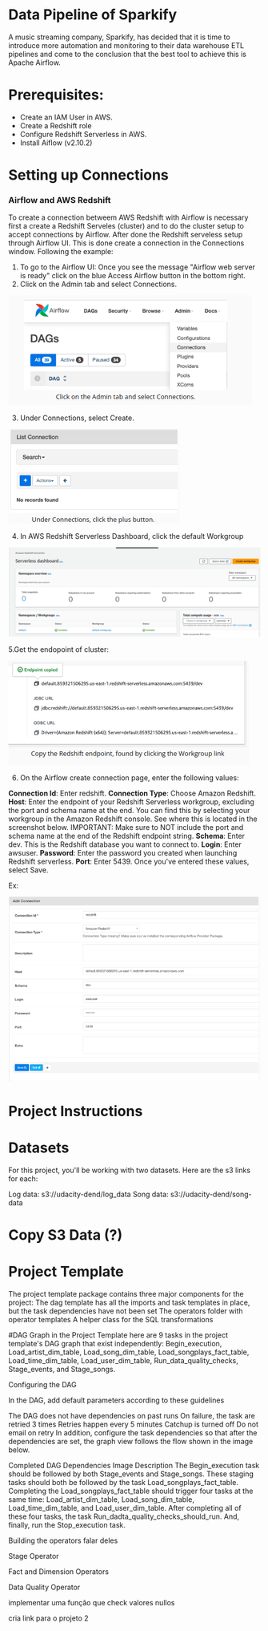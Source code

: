 # Data Pipeline of Sparkify

A music streaming company, Sparkify, has decided that it is time to introduce more automation and monitoring to their data warehouse ETL pipelines and come to the conclusion that the best tool to achieve this is Apache Airflow.


# Prerequisites:

- Create an IAM User in AWS.
- Create a Redshift role
- Configure Redshift Serverless in AWS.
- Install Aiflow (v2.10.2)

# Setting up Connections


### **Airflow and AWS Redshift**

To create a connection betweem AWS Redshift with Airflow is necessary first a create a Redshift Serveles (cluster) and to do the cluster setup to accept connections by Airflow.
After done the Redshift serveless setup through Airflow UI. This is done 
create a connection in the Connections window. Following the example:

1. To go to the Airflow UI:
    Once you see the message "Airflow web server is ready" click on the blue Access Airflow button in the bottom right.
2. Click on the Admin tab and select Connections.

![airflow_connection](assets/airflow1.png)

3. Under Connections, select Create.

![list_connection](assets/list_conn.png)

4. In AWS Redshift Serverless Dashboard, click the default Workgroup

![dash](assets/dash-red.png)

5.Get the endopoint of cluster: 

![](assets/endpoint.png)


6. On the Airflow create connection page, enter the following values:

**Connection Id**: Enter redshift.
**Connection Type**: Choose Amazon Redshift.
**Host**: Enter the endpoint of your Redshift Serverless workgroup, excluding the port and schema name at the end. You can find this by selecting your workgroup in the Amazon Redshift console. See where this is located in the screenshot below. IMPORTANT: Make sure to NOT include the port and schema name at the end of the Redshift endpoint string.
**Schema**: Enter dev. This is the Redshift database you want to connect to.
**Login**: Enter awsuser.
**Password**: Enter the password you created when launching Redshift serverless.
**Port**: Enter 5439. Once you've entered these values, select Save.

Ex:

![airflow](assets/ariflow-conn-page.png)





# Project Instructions

# Datasets
For this project, you'll be working with two datasets. Here are the s3 links for each:

Log data: s3://udacity-dend/log_data
Song data: s3://udacity-dend/song-data

# Copy S3 Data (?)

# Project Template

The project template package contains three major components for the project:
The dag template has all the imports and task templates in place, but the task dependencies have not been set
The operators folder with operator templates
A helper class for the SQL transformations

#DAG Graph in the Project Template
here are 9 tasks in the project template's DAG graph that exist independently: Begin_execution, Load_artist_dim_table, Load_song_dim_table, Load_songplays_fact_table, Load_time_dim_table, Load_user_dim_table, Run_data_quality_checks, Stage_events, and Stage_songs. 

Configuring the DAG

In the DAG, add default parameters according to these guidelines

The DAG does not have dependencies on past runs
On failure, the task are retried 3 times
Retries happen every 5 minutes
Catchup is turned off
Do not email on retry
In addition, configure the task dependencies so that after the dependencies are set, the graph view follows the flow shown in the image below.

Completed DAG Dependencies Image Description
The Begin_execution task should be followed by both Stage_events and Stage_songs. These staging tasks should both be followed by the task Load_songplays_fact_table. Completing the Load_songplays_fact_table should trigger four tasks at the same time: Load_artist_dim_table, Load_song_dim_table, Load_time_dim_table, and Load_user_dim_table. After completing all of these four tasks, the task Run_dadta_quality_checks_should_run. And, finally, run the Stop_execution task.

Building the operators falar deles

Stage Operator

Fact and Dimension Operators

Data Quality Operator

implementar uma função que check valores nullos 

cria link para o projeto 2